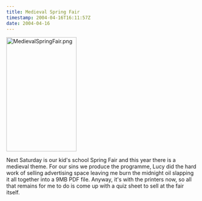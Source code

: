 ```yaml
---
title: Medieval Spring Fair
timestamp: 2004-04-16T16:11:57Z
date: 2004-04-16
---
```


<img alt="MedievalSpringFair.png" src="http://blog.whatfettle.com/archives/MedievalSpringFair.png" width="185" height="300" border="0" />

Next Saturday is our kid's school Spring Fair and this year there is a medieval theme. For our sins we produce the programme, Lucy did the hard work of selling advertising space leaving me burn the midnight oil slapping it all together into a 9MB PDF file. Anyway, it's with the printers now, so all that remains for me to do is come up with a quiz sheet to sell at the fair itself.